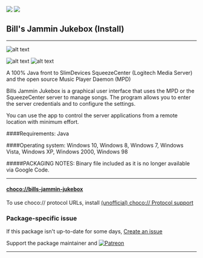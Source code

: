 [![](https://img.shields.io/chocolatey/v/bills-jammin-jukebox?color=green&label=bills-jammin-jukebox)](https://chocolatey.org/packages/bills-jammin-jukebox) [![](https://img.shields.io/chocolatey/dt/bills-jammin-jukebox)](https://chocolatey.org/packages/bills-jammin-jukebox)

## Bill's Jammin Jukebox (Install)

---

![alt text](http://i1-win.softpedia-static.com/screenshots/Bills-Jammin-Jukebox_3.png)

![alt text](http://img.informer.com/screenshots/2841/2841704_2_3.png)
![alt text](http://img.informer.com/screenshots/2841/2841704_3_3.png)


A 100% Java front to SlimDevices SqueezeCenter (Logitech Media Server) and the open source Music Player Daemon (MPD)

Bills Jammin Jukebox is a graphical user interface that uses the MPD or the SqueezeCenter server to manage songs. The program allows you to enter the server credentials and to configure the settings.


You can use the app to control the server applications from a remote location with minimum effort.

####Requirements:
Java 

####Operating system:
Windows 10, Windows 8, Windows 7, Windows Vista, Windows XP, Windows 2000, Windows 98

#####PACKAGING NOTES: Binary file included as it is no longer available via Google Code.

---

#### [choco://bills-jammin-jukebox](choco://bills-jammin-jukebox)
To use choco:// protocol URLs, install [(unofficial) choco:// Protocol support ](https://chocolatey.org/packages/choco-protocol-support)

### Package-specific issue
If this package isn't up-to-date for some days, [Create an issue](https://github.com/tunisiano187/Chocolatey-packages/issues/new/choose)

Support the package maintainer and [![Patreon](https://cdn.jsdelivr.net/gh/tunisiano187/Chocolatey-packages@d15c4e19c709e7148588d4523ffc6dd3cd3c7e5e/icons/patreon.png)](https://www.patreon.com/tunisiano)

---
